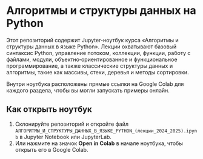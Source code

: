 # Алгоритмы и структуры данных на Python

Этот репозиторий содержит Jupyter-ноутбук курса «Алгоритмы и структуры данных в языке Python». Лекции охватывают базовый синтаксис Python, управление потоком, коллекции, функции, работу с файлами, модули, объектно‑ориентированное и функциональное программирование, а также классические структуры данных и алгоритмы, такие как массивы, стеки, деревья и методы сортировки.

Внутри ноутбука расположены прямые ссылки на Google Colab для каждого раздела, чтобы вы могли запускать примеры онлайн.

## Как открыть ноутбук

1. Склонируйте репозиторий и откройте файл `АЛГОРИТМЫ_И_СТРУКТУРЫ_ДАННЫХ_В_ЯЗЫКЕ_PYTHON_(лекции_2024_2025).ipynb` в Jupyter Notebook или JupyterLab.
2. Или нажмите на значок **Open in Colab** в начале ноутбука, чтобы открыть его в Google Colab.
